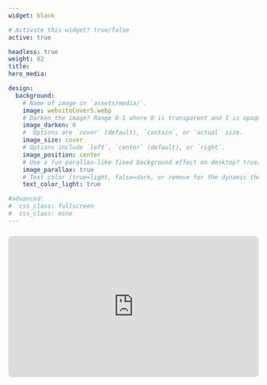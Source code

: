 ```yaml
---
widget: blank

# Activate this widget? true/false
active: true

headless: true
weight: 02
title: 
hero_media: 

design:
  background:
    # Name of image in `assets/media/`.
    image: websiteCover5.webp
    # Darken the image? Range 0-1 where 0 is transparent and 1 is opaque.
    image_darken: 0
    #  Options are `cover` (default), `contain`, or `actual` size.
    image_size: cover
    # Options include `left`, `center` (default), or `right`.
    image_position: center
    # Use a fun parallax-like fixed background effect on desktop? true/false
    image_parallax: true
    # Text color (true=light, false=dark, or remove for the dynamic theme color).
    text_color_light: true

#advanced:
#  css_class: fullscreen
#  css_class: mine
---
```


<div style="position: relative; width: 100%; height: 0; padding-top: 56.2500%;
 padding-bottom: 0; box-shadow: 0 0px 0px 0 rgba(63,69,81,0.16); margin-top: 1.6em; margin-bottom: 0.9em; overflow: hidden;
 border-radius: 8px; will-change: transform;">
  <iframe loading="lazy" style="position: absolute; width: 100%; height: 100%; top: 0; left: 0; border: none; padding: 0;margin: 0;"
    src="https:&#x2F;&#x2F;www.canva.com&#x2F;design&#x2F;DAGEuHInTDc&#x2F;WvxFY0tDZc6oEuWjkCBUBQ&#x2F;view?embed" class="no-border" allowfullscreen="allowfullscreen" allow="fullscreen">
  </iframe>
</div>
<a href="https:&#x2F;&#x2F;www.canva.com&#x2F;design&#x2F;DAGEuHInTDc&#x2F;WvxFY0tDZc6oEuWjkCBUBQ&#x2F;view?utm_content=DAGEuHInTDc&amp;utm_campaign=designshare&amp;utm_medium=embeds&amp;utm_source=link" target="_blank" rel="noopener"></a> 



